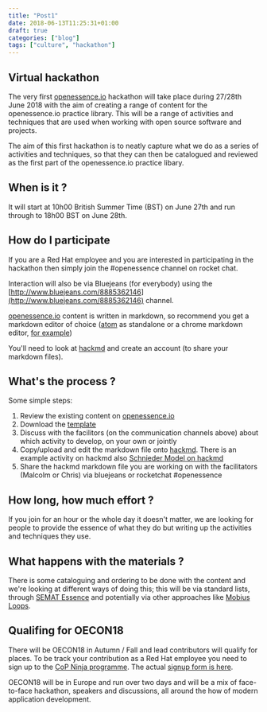 ```yaml
---
title: "Post1"
date: 2018-06-13T11:25:31+01:00
draft: true
categories: ["blog"]
tags: ["culture", "hackathon"]
---
```


## Virtual hackathon

The very first [openessence.io](http://openessence.io) hackathon will take place during 27/28th June 2018 with the aim of creating a range of content for the openessence.io practice library. This will be a range of activities and techniques that are used when working with open source software and projects.

The aim of this first hackathon is to neatly capture what we do as a series of activities and techniques, so that they can then be catalogued and reviewed as the first part of the openessence.io practice libary.

## When is it ?

It will start at 10h00 British Summer Time (BST) on June 27th and run through to 18h00 BST on June 28th.

## How do I participate

If you are a Red Hat employee and you are interested in participating in the hackathon then simply join the #openessence channel on rocket chat.  

Interaction will also be via Bluejeans (for everybody) using the [http://www.bluejeans.com/8885362146](http://www.bluejeans.com/8885362146) channel.

[openessence.io](http://openessence.io) content is written in markdown, so recommend you get a markdown editor of choice ([atom](https://atom.io/) as standalone or a chrome markdown editor, [for example](https://chrome.google.com/webstore/detail/markdown-editor/ekdcaddpmiodcipjfmffhhefijpdckaf))

You'll need to look at [hackmd](http://hackmd.io) and create an account (to share your markdown files).  

## What's the process ?

Some simple steps:
1. Review the existing content on [openessence.io](http://openessence.io)
2. Download the [template](https://openessence.github.io/practices/template/)
3. Discuss with the facilitors (on the communication channels above) about which activity to develop, on your own or jointly
4. Copy/upload and edit the markdown file onto [hackmd](http://hackmd.io). There is an example activity on hackmd also [Schnieder Model on hackmd](https://hackmd.io/VaCPgVpSQ-CLLRtcW5ZQ8g?edit)
5. Share the hackmd markdown file you are working on with the facilitators (Malcolm or Chris) via bluejeans or rocketchat #openessence


## How long, how much effort ?

If you join for an hour or the whole day it doesn't matter, we are looking for people to provide the essence of what they do but writing up the activities and techniques they use.

## What happens with the materials ?

There is some cataloguing and ordering to be done with the content and we're looking at different ways of doing this; this will be via standard lists, through [SEMAT Essence](http://semat.org) and potentially via other approaches like [Mobius Loops](http://www.mobiusloop.com/).

## Qualifing for OECON18

There will be OECON18 in Autumn / Fall and lead contributors will qualify for places. To be track your contribution as a Red Hat employee you need to sign up to the [CoP Ninja programme](https://mojo.redhat.com/community/communities-at-red-hat/communities-of-practice-operations/projects/communities-of-practice-ninja-program). The actual [signup form is here](https://docs.google.com/forms/d/e/1FAIpQLSdWGcCks2zKKnVoZFQz3CieLQDc1lsSex_Knwh_-eyRm0ZQTg/viewform).

OECON18 will be in Europe and run over two days and will be a mix of face-to-face hackathon, speakers and discussions, all around the how of modern application development.
